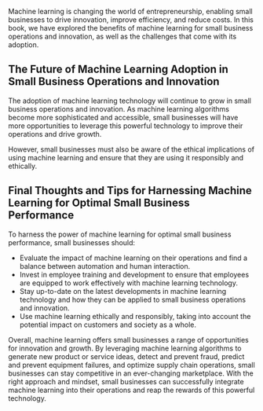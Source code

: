 
Machine learning is changing the world of entrepreneurship, enabling small businesses to drive innovation, improve efficiency, and reduce costs. In this book, we have explored the benefits of machine learning for small business operations and innovation, as well as the challenges that come with its adoption.

The Future of Machine Learning Adoption in Small Business Operations and Innovation
-----------------------------------------------------------------------------------

The adoption of machine learning technology will continue to grow in small business operations and innovation. As machine learning algorithms become more sophisticated and accessible, small businesses will have more opportunities to leverage this powerful technology to improve their operations and drive growth.

However, small businesses must also be aware of the ethical implications of using machine learning and ensure that they are using it responsibly and ethically.

Final Thoughts and Tips for Harnessing Machine Learning for Optimal Small Business Performance
----------------------------------------------------------------------------------------------

To harness the power of machine learning for optimal small business performance, small businesses should:

* Evaluate the impact of machine learning on their operations and find a balance between automation and human interaction.
* Invest in employee training and development to ensure that employees are equipped to work effectively with machine learning technology.
* Stay up-to-date on the latest developments in machine learning technology and how they can be applied to small business operations and innovation.
* Use machine learning ethically and responsibly, taking into account the potential impact on customers and society as a whole.

Overall, machine learning offers small businesses a range of opportunities for innovation and growth. By leveraging machine learning algorithms to generate new product or service ideas, detect and prevent fraud, predict and prevent equipment failures, and optimize supply chain operations, small businesses can stay competitive in an ever-changing marketplace. With the right approach and mindset, small businesses can successfully integrate machine learning into their operations and reap the rewards of this powerful technology.